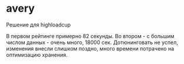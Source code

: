 # avery
Решение для highloadcup

В первом рейтинге примерно 82 секунды.
Во втором - с большим числом данных - очень много, 18000 сек.
Дотюнинговать не успел, изменения внесли слишком поздно, много времени потрачено на оптимизацию хранения.
